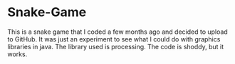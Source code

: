 # Snake-Game
This is a snake game that I coded a few months ago and decided to upload to GitHub.   It was just an experiment to see what I could do with graphics libraries in java.   The library used is processing.  The code is shoddy, but it works.
